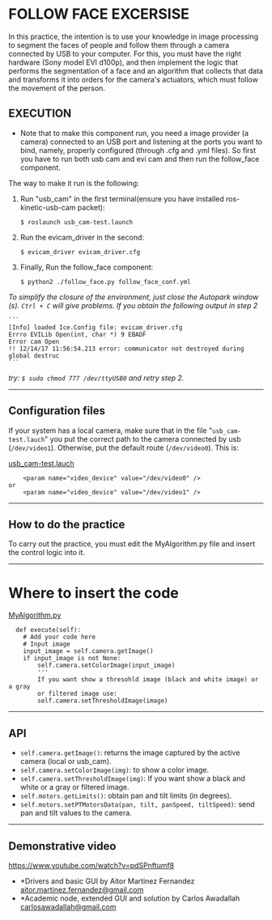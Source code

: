 # FOLLOW FACE EXCERSISE
                        

In this practice, the intention is to use your knowledge in image processing to 
segment the faces of people and follow them through a camera connected by USB to 
your computer. For this, you must have the right hardware (Sony model EVI d100p),
and then implement the logic that performs the segmentation of a face and an 
algorithm that collects that data and transforms it into orders for the camera's 
actuators, which must follow the movement of the person.


## EXECUTION

* Note that to make this component run, you need a image provider (a camera) 
connected to an USB port and listening at the ports you want to bind, namely, 
properly configured (through .cfg and .yml files). So first you have to run both 
usb cam and evi cam and then run the follow_face component.

The way to make it run is the following:

1. Run "usb_cam" in the first terminal(ensure you have installed ros-kinetic-usb-cam packet):

    `$ roslaunch usb_cam-test.launch`

2. Run the evicam_driver in the second:

    `$ evicam_driver evicam_driver.cfg`

3. Finally, Run the follow_face component:

    `$ python2 ./follow_face.py follow_face_conf.yml`

*To simplify the closure of the environment, just close the Autopark window (s). 
  `Ctrl + C` will give problems.*
*If you obtain the following output in step 2*

    ```
    [Info] loaded Ice.Config file: evicam_driver.cfg
    Errro EVILib Open(int, char *) 9 EBADF
    Error cam Open
    !! 12/14/17 11:56:54.213 error: communicator not destroyed during global destruc
    ```
    
*try: `$ sudo chmod 777 /dev/ttyUSB0` and retry step 2.*

------------

## Configuration files

If your system has a local camera, make sure that in the file "`usb_cam-test.lauch`" 
you put the correct path to the camera connected by usb (`/dev/video1`). Otherwise, 
put the default route (`/dev/video0`). This is:

[usb_cam-test.lauch](usb_cam-test.lauch#L3)

```
    <param name="video_device" value="/dev/video0" />
or
    <param name="video_device" value="/dev/video1" />
```
------------------

## How to do the practice
To carry out the practice, you must edit the MyAlgorithm.py file and insert 
the control logic into it.

-------------------

# Where to insert the code
[MyAlgorithm.py](MyAlgorithm.py#L65)
```
  def execute(self):
    # Add your code here
    # Input image
    input_image = self.camera.getImage()
    if input_image is not None:
        self.camera.setColorImage(input_image)
        '''
        If you want show a thresohld image (black and white image) or a gray 
        or filtered image use:
        self.camera.setThresholdImage(image)        
```

------------------------

## API
* `self.camera.getImage()`: returns the image captured by the active camera (local or usb_cam).
* `self.camera.setColorImage(img)`: to show a color image.
* `self.camera.setThresholdImage(img)`: If you want show a black and white or a gray or filtered image.
* `self.motors.getLimits()`: obtain pan and tilt limits (in degrees).
* `self.motors.setPTMotorsData(pan, tilt, panSpeed, tiltSpeed)`: send pan and tilt values to the camera.

-----------------------

## Demonstrative video
https://www.youtube.com/watch?v=pdSPnftumf8

* *Drivers and basic GUI by Aitor Martinez Fernandez <aitor.martinez.fernandez@gmail.com>
* *Academic node, extended GUI and solution by Carlos Awadallah <carlosawadallah@gmail.com>


